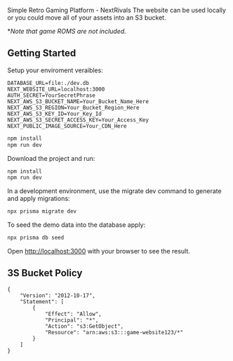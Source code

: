 Simple Retro Gaming Platform - NextRivals
The website can be used locally or you could move all of your assets into an S3 bucket.

**Note that game ROMS are not included.*

## Getting Started

Setup your enviroment veraibles:
```
DATABASE_URL=file:./dev.db
NEXT_WEBSITE_URL=localhost:3000
AUTH_SECRET=YourSecretPhrase
NEXT_AWS_S3_BUCKET_NAME=Your_Bucket_Name_Here
NEXT_AWS_S3_REGION=Your_Bucket_Region_Here
NEXT_AWS_S3_KEY_ID=Your_Key_Id
NEXT_AWS_S3_SECRET_ACCESS_KEY=Your_Access_Key
NEXT_PUBLIC_IMAGE_SOURCE=Your_CDN_Here
```

```bash
npm install
npm run dev
```

Download the project and run:

```bash
npm install
npm run dev
```

In a development environment, use the migrate dev command to generate and apply migrations:

```bash
npx prisma migrate dev
```

To seed the demo data into the database apply:

```bash
npx prisma db seed
```
Open [http://localhost:3000](http://localhost:3000) with your browser to see the result.


## 3S Bucket Policy

```
{
    "Version": "2012-10-17",
    "Statement": [
        {
            "Effect": "Allow",
            "Principal": "*",
            "Action": "s3:GetObject",
            "Resource": "arn:aws:s3:::game-website123/*"
        }
    ]
}
```

